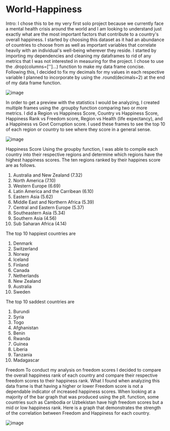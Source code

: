 # World-Happiness

Intro: I chose this to be my very first solo project because we currently face a mental health crisis around the world and I am looking to understand just exactly what are the most important factors that contribute to a country's overall happiness. I started by choosing this dataset as it had an abundance of countries to choose from as well as important variables that correlate heavily with an individual's well-being wherever they reside. I started by importing my dependencies and cleaning my dataframes to rid of any metrics that I was not interested in measuring for the project. I chose to use the .drop(columns=['']...) function to make my data frame concise. Following this, I decided to fix my decimals for my values in each respective variable I planned to incorporate by using the .round(decimals=2) at the end of my data frame function.

![image](https://github.com/nasr9000/World-Happiness/assets/128746625/372d298f-f2dd-4e95-8e35-fb3088f6e5ec)


In order to get a preview with the statistics I would be analyzing, I created multiple frames using the .groupby function comparing two or more metrics. I did a Region vs Happiness Score, Country vs Happiness Score, Happiness Rank vs Freedom score, Region vs Health (life expectancy), and a Happiness vs Govt Corruption score. I used these frames to see the top 10 of each region or country to see where they score in a general sense. 


![image](https://github.com/nasr9000/World-Happiness/assets/128746625/76ab639d-0268-48c1-b0e8-fbc7074ec68b)


Happiness Score
Using the groupby function, I was able to compile each country into their respective regions and determine which regions have the highest happiness scores. The ten regions ranked by their happines score are as follows.

1. Australia and New Zealand (7.32)
2. North America (7.10)
3. Western Europe (6.69)
4. Latin America and the Carribean (6.10)
5. Eastern Asia (5.62)
6. Middle East and Northern Africa (5.39)
7. Central and Eastern Europe (5.37)
8. Southeastern Asia (5.34) 
9. Southern Asia (4.56)
10. Sub Saharan Africa (4.14)

The top 10 happiest countries are
1. Denmark
2. Switzerland 
3. Norway 
4. Iceland 
5. Finland
6. Canada 
7. Netherlands
8. New Zealand
9. Australia
10. Sweden

The top 10 saddest countries are
1. Burundi
2. Syria
3. Togo
4. Afghanistan 
5. Benin 
6. Rwanda 
7. Guinea
8. Liberia
9. Tanzania
10. Madagascar


Freedom
To conduct my analysis on freedom scores I decided to compare the overall happiness rank of each country and compare their respective freedom scores to their happiness rank. What I found when analyzing this data frame is that having a higher or lower Freedom score is not a dependable indicator of increased happiness scores. When looking at a majority of the bar graph that was produced using the plt. function, some countries such as Cambodia or Uzbekistan have high freedom scores but a mid or low happiness rank. Here is a graph that demonstrates the strength of the correlation between Freedom and Happiness for each country. 

![image](https://github.com/nasr9000/World-Happiness/assets/128746625/9be64f1c-fa46-457f-875e-3af5f9cadad5)


